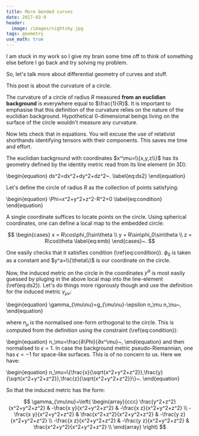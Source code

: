 ```yaml
---
title: More bended curves
date: 2017-03-9
header:
  image: /images/nightsky.jpg
tags: geometry
use_math: true
---
```


I am stuck in my work so I give my brain some time off to think of something else before I go back and try solving my problem.

So, let's talk more about differential geometry of curves and stuff.

This post is about the curvature of a circle.

The curvature of a circle of radius $R$ measured **from an euclidian background** is everywhere equal to $\frac{1}{R}$. It is important to emphasise that this definition of the curvature relies on the nature of the euclidian background. Hypothetical 0-dimensional beings living on the surface of the circle wouldn't measure any curvature.

Now lets check that in equations. You will excuse the use of relativist shorthands identifying tensors with their components. This saves me time and effort.

The euclidian background with coordinates $x^\mu=\\{x,y,z\\}$ has its geometry defined by the identity metric read from its line element (in 3D):

\begin{equation}
ds^2=dx^2+dy^2+dz^2~.
\label{eq:ds2}
\end{equation}

Let's define the circle of radius $R$ as the collection of points satisfying:

\begin{equation}
\Phi=x^2+y^2+z^2-R^2=0
\label{eq:condition}
\end{equation}

A single coordinate suffices to locate points on the circle. Using spherical coordinates, one can define a local map to the embedded circle:

$$
\begin{cases}
x = R\cos\phi_0\sin\theta \\
y = R\sin\phi_0\sin\theta \\
z = R\cos\theta
\label{eq:emb}
\end{cases}~.  
$$

One easily checks that it satisfies condition (\ref{eq:condition}). $\phi_0$ is taken as a constant and $y^a=\\{\theta\\}$ is our coordinate on the circle.

Now, the induced metric on the circle in the coordinates $y^a$ is most easily guessed by pluging in the above local map into the line-element (\ref{eq:ds2}). Let's do things more rigorously though and use the definition for the induced metric $\gamma_{\mu\nu}$:

\begin{equation}
\gamma_{\mu\nu}=g_{\mu\nu}-\epsilon n_\mu n_\nu~,
\end{equation}

where $n_\mu$ is the normalised one-form orthogonal to the circle. This is computed from the definition using the constraint (\ref{eq:condition}):

\begin{equation}
n_\mu=\frac{∂\Phi}{∂x^\mu}~,
\end{equation}
and then normalised to $\epsilon = 1$. In case the background metric pseudo-Riemannian, one has $\epsilon=-1$ for space-like surfaces. This is of no concern to us. Here we have:

\begin{equation}
n_\mu=\\{\frac{x}{\sqrt{x^2+y^2+z^2}},\frac{y}{\sqrt{x^2+y^2+z^2}},\frac{z}{\sqrt{x^2+y^2+z^2}}\\}~.
\end{equation}

So that the induced metric has the form:

$$
\gamma_{\mu\nu}=\left(
\begin{array}{ccc}
 \frac{y^2+z^2}{x^2+y^2+z^2} & -\frac{x y}{x^2+y^2+z^2} & -\frac{x z}{x^2+y^2+z^2} \\
 -\frac{x y}{x^2+y^2+z^2} & \frac{x^2+z^2}{x^2+y^2+z^2} & -\frac{y z}{x^2+y^2+z^2} \\
 -\frac{x z}{x^2+y^2+z^2} & -\frac{y z}{x^2+y^2+z^2} & \frac{x^2+y^2}{x^2+y^2+z^2} \\
\end{array}
\right)
$$

